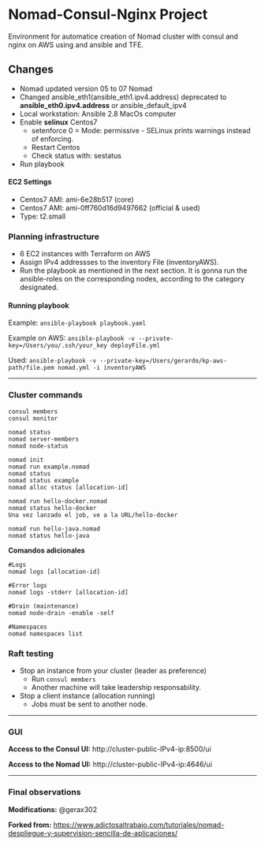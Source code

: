 # Nomad-Consul-Nginx Project 

Environment for automatice creation of Nomad cluster with consul and nginx on AWS using and ansible and TFE.

## Changes 
- Nomad updated version 05 to 07 Nomad
- Changed ansible_eth1(ansible_eth1.ipv4.address) deprecated to **ansible_eth0.ipv4.address** or ansible_default_ipv4 
- Local workstation: Ansible 2.8 MacOs computer
- Enable **selinux** Centos7 
    + setenforce 0 = Mode: permissive - SELinux prints warnings instead of enforcing.
    + Restart Centos
    + Check status with: sestatus
- Run playbook 

#### EC2 Settings 
- Centos7 AMI:	ami-6e28b517 (core)
- Centos7 AMI:	ami-0ff760d16d9497662 (official & used)
- Type:			t2.small 


### Planning infrastructure 

- 6 EC2 instances with Terraform on AWS
- Assign IPv4 addressses to the inventory File (inventoryAWS).
- Run the playbook as mentioned in the next section. It is gonna run the ansible-roles on the corresponding nodes, according to the category designated.  


#### Running playbook

Example: `ansible-playbook playbook.yaml`

Example on AWS: `ansible-playbook -v --private-key=/Users/you/.ssh/your_key deployFile.yml`

Used: 
`ansible-playbook -v --private-key=/Users/gerardo/kp-aws-path/file.pem nomad.yml -i inventoryAWS`

---

### Cluster commands

```
consul members 
consul monitor

nomad status
nomad server-members
nomad node-status

nomad init
nomad run example.nomad 
nomad status
nomad status example
nomad alloc status [allocation-id]

nomad run hello-docker.nomad
nomad status hello-docker
Una vez lanzado el job, ve a la URL/hello-docker

nomad run hello-java.nomad
nomad status hello-java

```
**Comandos adicionales**
```
#Logs
nomad logs [allocation-id] 

#Error logs 
nomad logs -stderr [allocation-id] 

#Drain (maintenance)
nomad node-drain -enable -self 

#Namespaces 
nomad namespaces list 

```

### Raft testing 
- Stop an instance from your cluster (leader as preference)
  - Run `consul members`
  - Another machine will take leadership responsability.
- Stop a client instance (allocation running)
  - Jobs must be sent to another node.



---
### GUI
**Access to the Consul UI:**  http://cluster-public-IPv4-ip:8500/ui 

**Access to the Nomad UI:**  http://cluster-public-IPv4-ip:4646/ui 

---

### Final observations

**Modifications:** @gerax302

**Forked from:**
https://www.adictosaltrabajo.com/tutoriales/nomad-despliegue-y-supervision-sencilla-de-aplicaciones/



